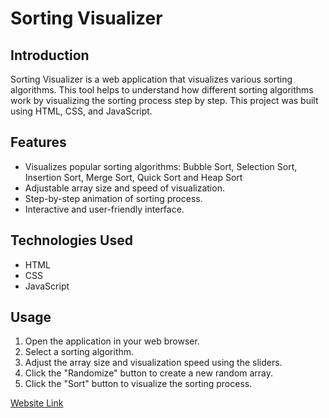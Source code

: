 # Sorting Visualizer

## Introduction
Sorting Visualizer is a web application that visualizes various sorting algorithms. This tool helps to understand how different sorting algorithms work by visualizing the sorting process step by step. This project was built using HTML, CSS, and JavaScript.

## Features
- Visualizes popular sorting algorithms: Bubble Sort, Selection Sort, Insertion Sort, Merge Sort, Quick Sort and Heap Sort
- Adjustable array size and speed of visualization.
- Step-by-step animation of sorting process.
- Interactive and user-friendly interface.

## Technologies Used
- HTML
- CSS
- JavaScript

## Usage
1. Open the application in your web browser.
2. Select a sorting algorithm.
3. Adjust the array size and visualization speed using the sliders.
4. Click the "Randomize" button to create a new random array.
5. Click the "Sort" button to visualize the sorting process.


[Website Link](https://manish-lakkavatri.github.io/Sorting-Visualizer/)
